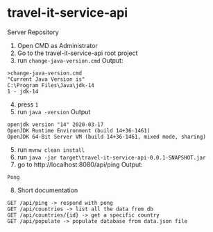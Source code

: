 # travel-it-service-api
Server Repository

1. Open CMD as Administrator
2. Go to the travel-it-service-api root project
3. run ```change-java-version.cmd```
Output:
```
>change-java-version.cmd
"Current Java Version is"
C:\Program Files\Java\jdk-14
1 - jdk-14
```
4. press ```1```
5. run ```java -version```
Output
```
openjdk version "14" 2020-03-17
OpenJDK Runtime Environment (build 14+36-1461)
OpenJDK 64-Bit Server VM (build 14+36-1461, mixed mode, sharing)
```
5. run ```mvnw clean install```
6. run ```java -jar target\travel-it-service-api-0.0.1-SNAPSHOT.jar```
7. go to http://localhost:8080/api/ping 
Output:
```
Pong
```

8. Short documentation
```
GET /api/ping -> respond with pong 
GET /api/countries -> list all the data from db
GET /api/countries/{id} -> get a specific country
GET /api/populate -> populate database from data.json file
```


